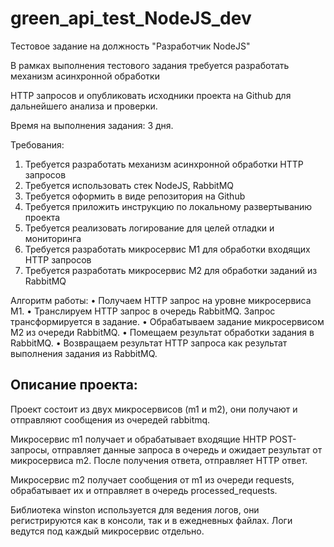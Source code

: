 # green_api_test_NodeJS_dev
Тестовое задание на должность "Разработчик NodeJS"

В рамках выполнения тестового задания требуется разработать механизм асинхронной обработки

HTTP запросов и опубликовать исходники проекта на Github для дальнейшего анализа и проверки.

Время на выполнения задания: 3 дня.

Требования:
1. Требуется разработать механизм асинхронной обработки HTTP запросов
2. Требуется использовать стек NodeJS, RabbitMQ
3. Требуется оформить в виде репозитория на Github
4. Требуется приложить инструкцию по локальному развертыванию проекта
5. Требуется реализовать логирование для целей отладки и мониторинга
6. Требуется разработать микросервис М1 для обработки входящих HTTP запросов
7. Требуется разработать микросервис М2 для обработки заданий из RabbitMQ

Алгоритм работы:
• Получаем HTTP запрос на уровне микросервиса М1.
• Транслируем HTTP запрос в очередь RabbitMQ. Запрос трансформируется в задание.
• Обрабатываем задание микросервисом М2 из очереди RabbitMQ.
• Помещаем результат обработки задания в RabbitMQ.
• Возвращаем результат HTTP запроса как результат выполнения задания из RabbitMQ.

## Описание проекта:
Проект состоит из двух микросервисов (m1 и m2), они получают и отправляют сообщения из очередей rabbitmq.

Микросервис m1 получает и обрабатывает входящие HHTP POST-запросы, отправляет данные запроса в очередь и ожидает результат от микросервиса m2. После получения ответа, отправляет HTTP ответ.

Микросервис m2 получает сообщения от m1 из очереди requests, обрабатывает их и отправляет в очередь processed_requests.

Библиотека winston используется для ведения логов, они регистрируются как в консоли, так и в ежедневных файлах. Логи ведутся под каждый микросервис отдельно.